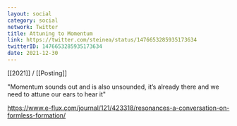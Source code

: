 ```yaml
---
layout: social
category: social
network: Twitter
title: Attuning to Momentum
link: https://twitter.com/steinea/status/1476653285935173634
twitterID: 1476653285935173634
date: 2021-12-30
---
```


[[2021]] / [[Posting]]

"Momentum sounds out and is also unsounded, it’s already there and we need to attune our ears to hear it"

<https://www.e-flux.com/journal/121/423318/resonances-a-conversation-on-formless-formation/>
